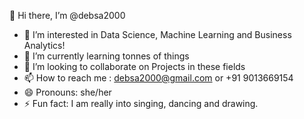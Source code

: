 👋 Hi there, I’m @debsa2000

- 👀 I’m interested in Data Science, Machine Learning and Business Analytics!
- 🌱 I’m currently learning tonnes of things
- 💞️ I’m looking to collaborate on Projects in these fields 
- 📫 How to reach me : debsa2000@gmail.com or +91 9013669154
- 😄 Pronouns: she/her
- ⚡ Fun fact: I am really into singing, dancing and drawing.
<!---
debsa2000/debsa2000 is a ✨ special ✨ repository because its `README.md` (this file) appears on your GitHub profile.
You can click the Preview link to take a look at your changes.
- 📧 Check out my portfolio website to get to know me better
--->
